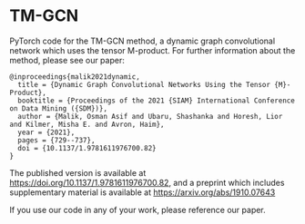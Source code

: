 # TM-GCN
PyTorch code for the TM-GCN method, a dynamic graph convolutional network which uses the tensor M-product. For further information about the method, please see our paper:

```
@inproceedings{malik2021dynamic,
  title = {Dynamic Graph Convolutional Networks Using the Tensor {M}-Product},
  booktitle = {Proceedings of the 2021 {SIAM} International Conference on Data Mining ({SDM})},
  author = {Malik, Osman Asif and Ubaru, Shashanka and Horesh, Lior and Kilmer, Misha E. and Avron, Haim},
  year = {2021},
  pages = {729--737},
  doi = {10.1137/1.9781611976700.82}
}
```

The published version is available at https://doi.org/10.1137/1.9781611976700.82, and a preprint which includes supplementary material is available at https://arxiv.org/abs/1910.07643

If you use our code in any of your work, please reference our paper.